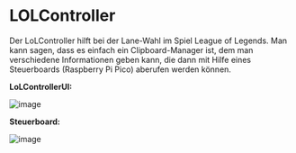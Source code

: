 # LOLController

Der LoLController hilft bei der Lane-Wahl im Spiel League of Legends. Man kann sagen, dass es einfach ein Clipboard-Manager ist, dem man verschiedene Informationen geben kann, die dann mit Hilfe eines Steuerboards (Raspberry Pi Pico) aberufen werden können.

**LoLControllerUI:**

![image](https://user-images.githubusercontent.com/10349796/135411581-b7d43ee8-4647-4816-92c9-745eb69e6a55.png)

**Steuerboard:**

![image](https://user-images.githubusercontent.com/10349796/135411863-d38dd002-0ab9-4e5b-ae89-5d86868567e2.png)

